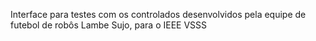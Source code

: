 Interface para testes com os controlados desenvolvidos pela equipe de futebol de robôs Lambe Sujo, para o IEEE VSSS
